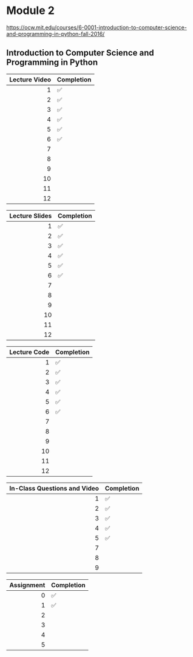 # Module 2

https://ocw.mit.edu/courses/6-0001-introduction-to-computer-science-and-programming-in-python-fall-2016/

## Introduction to Computer Science and Programming in Python

| Lecture Video | Completion         |
| ------------: | ------------------ |
|             1 | :white_check_mark: |
|             2 | :white_check_mark: |
|             3 | :white_check_mark: |
|             4 | :white_check_mark: |
|             5 | :white_check_mark: |
|             6 | :white_check_mark: |
|             7 |                    |
|             8 |                    |
|             9 |                    |
|            10 |                    |
|            11 |                    |
|            12 |                    |

| Lecture Slides | Completion         |
| -------------: | ------------------ |
|              1 | :white_check_mark: |
|              2 | :white_check_mark: |
|              3 | :white_check_mark: |
|              4 | :white_check_mark: |
|              5 | :white_check_mark: |
|              6 | :white_check_mark: |
|              7 |                    |
|              8 |                    |
|              9 |                    |
|             10 |                    |
|             11 |                    |
|             12 |                    |

| Lecture Code | Completion         |
| -----------: | ------------------ |
|            1 | :white_check_mark: |
|            2 | :white_check_mark: |
|            3 | :white_check_mark: |
|            4 | :white_check_mark: |
|            5 | :white_check_mark: |
|            6 | :white_check_mark: |
|            7 |                    |
|            8 |                    |
|            9 |                    |
|           10 |                    |
|           11 |                    |
|           12 |                    |

| In-Class Questions and Video | Completion         |
| ---------------------------: | ------------------ |
|                            1 | :white_check_mark: |
|                            2 | :white_check_mark: |
|                            3 | :white_check_mark: |
|                            4 | :white_check_mark: |
|                            5 | :white_check_mark: |
|                            7 |                    |
|                            8 |                    |
|                            9 |                    |

| Assignment | Completion         |
| ---------: | ------------------ |
|          0 | :white_check_mark: |
|          1 | :white_check_mark: |
|          2 |                    |
|          3 |                    |
|          4 |                    |
|          5 |                    |
